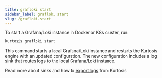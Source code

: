 ```yaml
---
title: grafloki start
sidebar_label: grafloki start
slug: /grafloki-start
---
```


To start a Grafana/Loki instance in Docker or K8s cluster, run:

```bash
kurtosis grafloki start
```

This command starts a local Grafana/Loki instance and restarts the Kurtosis engine with an updated configuration. The new configuration includes a log sink that routes logs to the local Grafana/Loki instance.

Read more about sinks and how to [export logs][export-logs] from Kurtosis.

<!-------------------- ONLY LINKS BELOW THIS POINT ----------------------->
[export-logs]: ../guides/exporting-logs.md